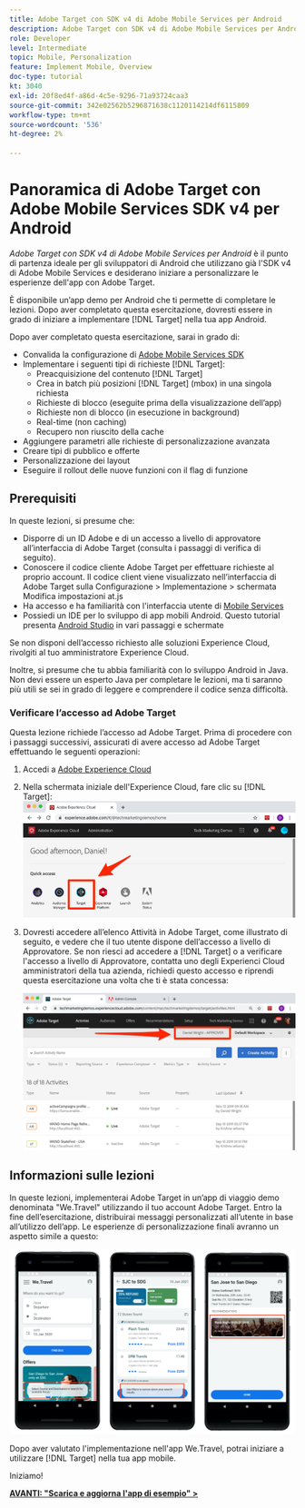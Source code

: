 ```yaml
---
title: Adobe Target con SDK v4 di Adobe Mobile Services per Android
description: Adobe Target con SDK v4 di Adobe Mobile Services per Android è il punto di partenza ideale per gli sviluppatori di Android che utilizzano già l’SDK v4 di Adobe Mobile Services e desiderano iniziare a personalizzare le esperienze dell’app con Adobe Target.
role: Developer
level: Intermediate
topic: Mobile, Personalization
feature: Implement Mobile, Overview
doc-type: tutorial
kt: 3040
exl-id: 20f8ed4f-a86d-4c5e-9296-71a93724caa3
source-git-commit: 342e02562b5296871638c1120114214df6115809
workflow-type: tm+mt
source-wordcount: '536'
ht-degree: 2%

---
```


# Panoramica di Adobe Target con Adobe Mobile Services SDK v4 per Android

_Adobe Target con SDK v4 di Adobe Mobile Services per Android_ è il punto di partenza ideale per gli sviluppatori di Android che utilizzano già l&#39;SDK v4 di Adobe Mobile Services e desiderano iniziare a personalizzare le esperienze dell&#39;app con Adobe Target.

È disponibile un’app demo per Android che ti permette di completare le lezioni. Dopo aver completato questa esercitazione, dovresti essere in grado di iniziare a implementare [!DNL Target] nella tua app Android.

Dopo aver completato questa esercitazione, sarai in grado di:

* Convalida la configurazione di [Adobe Mobile Services SDK](https://experienceleague.adobe.com/docs/mobile-services/android/getting-started-android/requirements.html?lang=it)
* Implementare i seguenti tipi di richieste [!DNL Target]:
   * Preacquisizione del contenuto [!DNL Target]
   * Crea in batch più posizioni [!DNL Target] (mbox) in una singola richiesta
   * Richieste di blocco (eseguite prima della visualizzazione dell’app)
   * Richieste non di blocco (in esecuzione in background)
   * Real-time (non caching)
   * Recupero non riuscito della cache
* Aggiungere parametri alle richieste di personalizzazione avanzata
* Creare tipi di pubblico e offerte
* Personalizzazione dei layout
* Eseguire il rollout delle nuove funzioni con il flag di funzione

## Prerequisiti

In queste lezioni, si presume che:

* Disporre di un ID Adobe e di un accesso a livello di approvatore all’interfaccia di Adobe Target (consulta i passaggi di verifica di seguito).
* Conoscere il codice cliente Adobe Target per effettuare richieste al proprio account. Il codice client viene visualizzato nell’interfaccia di Adobe Target sulla   Configurazione > Implementazione > schermata Modifica impostazioni at.js
* Ha accesso e ha familiarità con l&#39;interfaccia utente di [Mobile Services](https://mobilemarketing.adobe.com/)
* Possiedi un IDE per lo sviluppo di app mobili Android. Questo tutorial presenta [Android Studio](https://developer.android.com/studio/install) in vari passaggi e schermate

Se non disponi dell’accesso richiesto alle soluzioni Experience Cloud, rivolgiti al tuo amministratore Experience Cloud.

Inoltre, si presume che tu abbia familiarità con lo sviluppo Android in Java. Non devi essere un esperto Java per completare le lezioni, ma ti saranno più utili se sei in grado di leggere e comprendere il codice senza difficoltà.

### Verificare l’accesso ad Adobe Target

Questa lezione richiede l’accesso ad Adobe Target. Prima di procedere con i passaggi successivi, assicurati di avere accesso ad Adobe Target effettuando le seguenti operazioni:

1. Accedi a [Adobe Experience Cloud](https://experience.adobe.com/)
1. Nella schermata iniziale dell&#39;Experience Cloud, fare clic su [!DNL Target]:
   ![Schermata iniziale Experience Cloud](assets/aec_homeScreen_clickTarget.png)
1. Dovresti accedere all’elenco Attività in Adobe Target, come illustrato di seguito, e vedere che il tuo utente dispone dell’accesso a livello di Approvatore. Se non riesci ad accedere a [!DNL Target] o a verificare l&#39;accesso a livello di Approvatore, contatta uno degli Experienci Cloud amministratori della tua azienda, richiedi questo accesso e riprendi questa esercitazione una volta che ti è stata concessa:

   ![Interfaccia utente Adobe](assets/targetUI_approver.png)

## Informazioni sulle lezioni

In queste lezioni, implementerai Adobe Target in un’app di viaggio demo denominata &quot;We.Travel&quot; utilizzando il tuo account Adobe Target. Entro la fine dell’esercitazione, distribuirai messaggi personalizzati all’utente in base all’utilizzo dell’app. Le esperienze di personalizzazione finali avranno un aspetto simile a questo:

![Versione finale dell&#39;app We.Travel](assets/overview_final_result.jpg)

Dopo aver valutato l&#39;implementazione nell&#39;app We.Travel, potrai iniziare a utilizzare [!DNL Target] nella tua app mobile.

Iniziamo!

**[AVANTI: &quot;Scarica e aggiorna l&#39;app di esempio&quot; >](download-and-update-the-sample-app.md)**
